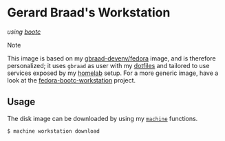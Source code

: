 Gerard Braad's Workstation
==========================

_using [bootc](https://docs.fedoraproject.org/en-US/bootc/)_

> [!NOTE]
> This image is based on my [gbraad-devenv/fedora](https://github.com/gbraad-devenv/fedora) image, and is therefore personalized;
> it uses  `gbraad` as user with my [dotfiles](https://github.com/gbraad/dotfiles) and tailored to use services exposed by my [homelab](https://github.com/gbraad-homelab) setup.
> For a more generic image, have a look at the [fedora-bootc-workstation](https://github.com/vrothberg/fedora-bootc-workstation) project.

## Usage

The disk image can be downloaded by using my [`machine`](https://github.com/gbraad-dotfiles/#image-based-virtual-machines) functions.

```bash
$ machine workstation download
```
